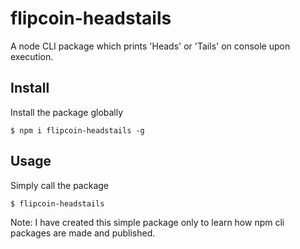 # flipcoin-headstails
A node CLI package which prints 'Heads' or 'Tails' on console upon execution. 

## Install
Install the package globally

```console
$ npm i flipcoin-headstails -g
```

## Usage
Simply call the package

```console
$ flipcoin-headstails
```

Note: I have created this simple package only to learn how npm cli packages are made and published.